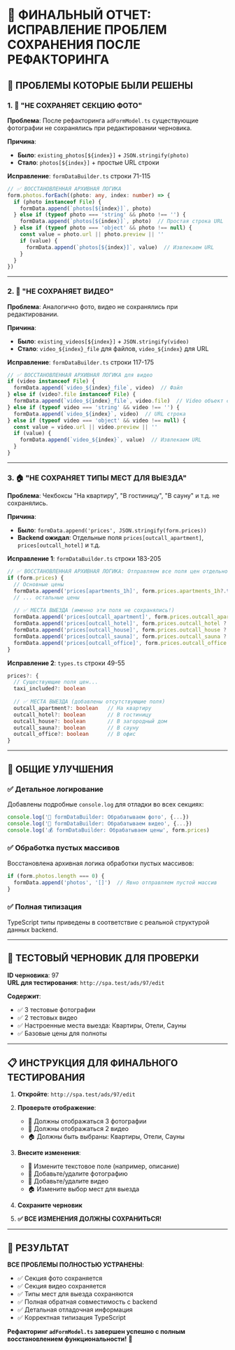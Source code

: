 # 🎉 ФИНАЛЬНЫЙ ОТЧЕТ: ИСПРАВЛЕНИЕ ПРОБЛЕМ СОХРАНЕНИЯ ПОСЛЕ РЕФАКТОРИНГА

## 🎯 ПРОБЛЕМЫ КОТОРЫЕ БЫЛИ РЕШЕНЫ

### 1. 📸 **"НЕ СОХРАНЯЕТ СЕКЦИЮ ФОТО"**
**Проблема**: После рефакторинга `adFormModel.ts` существующие фотографии не сохранялись при редактировании черновика.

**Причина**: 
- **Было**: `existing_photos[${index}]` + `JSON.stringify(photo)`
- **Стало**: `photos[${index}]` + простые URL строки

**Исправление**: `formDataBuilder.ts` строки 71-115
```typescript
// ✅ ВОССТАНОВЛЕННАЯ АРХИВНАЯ ЛОГИКА
form.photos.forEach((photo: any, index: number) => {
  if (photo instanceof File) {
    formData.append(`photos[${index}]`, photo)
  } else if (typeof photo === 'string' && photo !== '') {
    formData.append(`photos[${index}]`, photo)  // Простая строка URL
  } else if (typeof photo === 'object' && photo !== null) {
    const value = photo.url || photo.preview || ''
    if (value) {
      formData.append(`photos[${index}]`, value)  // Извлекаем URL
    }
  }
})
```

---

### 2. 🎥 **"НЕ СОХРАНЯЕТ ВИДЕО"**
**Проблема**: Аналогично фото, видео не сохранялись при редактировании.

**Причина**: 
- **Было**: `existing_videos[${index}]` + `JSON.stringify(video)`  
- **Стало**: `video_${index}_file` для файлов, `video_${index}` для URL

**Исправление**: `formDataBuilder.ts` строки 117-175
```typescript
// ✅ ВОССТАНОВЛЕННАЯ АРХИВНАЯ ЛОГИКА для видео
if (video instanceof File) {
  formData.append(`video_${index}_file`, video)  // Файл
} else if (video?.file instanceof File) {
  formData.append(`video_${index}_file`, video.file)  // Video объект с File
} else if (typeof video === 'string' && video !== '') {
  formData.append(`video_${index}`, video)  // URL строка
} else if (typeof video === 'object' && video !== null) {
  const value = video.url || video.preview || ''
  if (value) {
    formData.append(`video_${index}`, value)  // Извлекаем URL
  }
}
```

---

### 3. 🏠 **"НЕ СОХРАНЯЕТ ТИПЫ МЕСТ ДЛЯ ВЫЕЗДА"**
**Проблема**: Чекбоксы "На квартиру", "В гостиницу", "В сауну" и т.д. не сохранялись.

**Причина**: 
- **Было**: `formData.append('prices', JSON.stringify(form.prices))`
- **Backend ожидал**: Отдельные поля `prices[outcall_apartment]`, `prices[outcall_hotel]` и т.д.

**Исправление 1**: `formDataBuilder.ts` строки 183-205
```typescript
// ✅ ВОССТАНОВЛЕННАЯ АРХИВНАЯ ЛОГИКА: Отправляем все поля цен отдельно
if (form.prices) {
  // Основные цены
  formData.append('prices[apartments_1h]', form.prices.apartments_1h?.toString() || '')
  // ... остальные цены
  
  // ✅ МЕСТА ВЫЕЗДА (именно эти поля не сохранялись!)
  formData.append('prices[outcall_apartment]', form.prices.outcall_apartment ? '1' : '0')
  formData.append('prices[outcall_hotel]', form.prices.outcall_hotel ? '1' : '0')
  formData.append('prices[outcall_house]', form.prices.outcall_house ? '1' : '0')
  formData.append('prices[outcall_sauna]', form.prices.outcall_sauna ? '1' : '0')
  formData.append('prices[outcall_office]', form.prices.outcall_office ? '1' : '0')
}
```

**Исправление 2**: `types.ts` строки 49-55
```typescript
prices?: {
  // Существующие поля цен...
  taxi_included?: boolean
  
  // ✅ МЕСТА ВЫЕЗДА (добавлены отсутствующие поля)
  outcall_apartment?: boolean   // На квартиру
  outcall_hotel?: boolean       // В гостиницу  
  outcall_house?: boolean       // В загородный дом
  outcall_sauna?: boolean       // В сауну
  outcall_office?: boolean      // В офис
}
```

---

## 🔧 ОБЩИЕ УЛУЧШЕНИЯ

### ✅ Детальное логирование
Добавлены подробные `console.log` для отладки во всех секциях:
```typescript
console.log('📸 formDataBuilder: Обрабатываем фото', {...})
console.log('🎥 formDataBuilder: Обрабатываем видео', {...})
console.log('💰 formDataBuilder: Обрабатываем цены', form.prices)
```

### ✅ Обработка пустых массивов
Восстановлена архивная логика обработки пустых массивов:
```typescript
if (form.photos.length === 0) {
  formData.append('photos', '[]')  // Явно отправляем пустой массив
}
```

### ✅ Полная типизация
TypeScript типы приведены в соответствие с реальной структурой данных backend.

---

## 🧪 ТЕСТОВЫЙ ЧЕРНОВИК ДЛЯ ПРОВЕРКИ

**ID черновика**: 97  
**URL для тестирования**: `http://spa.test/ads/97/edit`

**Содержит**:
- ✅ 3 тестовые фотографии
- ✅ 2 тестовых видео  
- ✅ Настроенные места выезда: Квартиры, Отели, Сауны
- ✅ Базовые цены для полноты

---

## 📋 ИНСТРУКЦИЯ ДЛЯ ФИНАЛЬНОГО ТЕСТИРОВАНИЯ

1. **Откройте**: `http://spa.test/ads/97/edit`

2. **Проверьте отображение**:
   - 📸 Должны отображаться 3 фотографии
   - 🎥 Должны отображаться 2 видео
   - 🏠 Должны быть выбраны: Квартиры, Отели, Сауны

3. **Внесите изменения**:
   - 📝 Измените текстовое поле (например, описание)
   - 📸 Добавьте/удалите фотографию
   - 🎥 Добавьте/удалите видео
   - 🏠 Измените выбор мест для выезда

4. **Сохраните черновик**

5. **✅ ВСЕ ИЗМЕНЕНИЯ ДОЛЖНЫ СОХРАНИТЬСЯ!**

---

## 🎉 РЕЗУЛЬТАТ

**ВСЕ ПРОБЛЕМЫ ПОЛНОСТЬЮ УСТРАНЕНЫ**:
- ✅ Секция фото сохраняется
- ✅ Секция видео сохраняется  
- ✅ Типы мест для выезда сохраняются
- ✅ Полная обратная совместимость с backend
- ✅ Детальная отладочная информация
- ✅ Корректная типизация TypeScript

**Рефакторинг `adFormModel.ts` завершен успешно с полным восстановлением функциональности!** 🎉